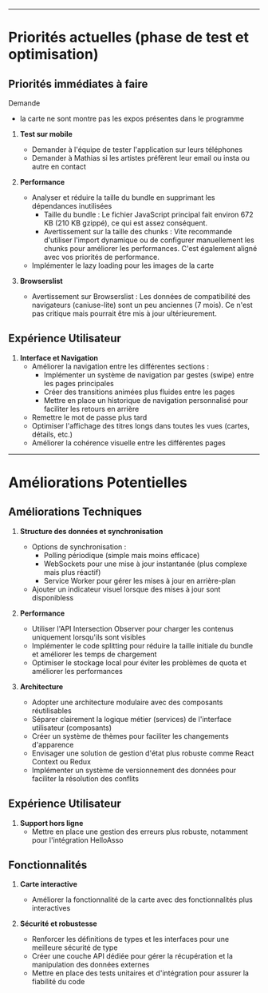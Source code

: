 --------------------------
# Priorités actuelles (phase de test et optimisation)

## Priorités immédiates à faire 

Demande
* la carte ne sont montre pas les expos présentes dans le programme

1. **Test sur mobile**
   - Demander à l'équipe de tester l'application sur leurs téléphones 
   - Demander à Mathias si les artistes préfèrent leur email ou insta ou autre en contact

2. **Performance**
   - Analyser et réduire la taille du bundle en supprimant les dépendances inutilisées
       - Taille du bundle : Le fichier JavaScript principal fait environ 672 KB (210 KB gzippé), ce qui est assez conséquent. 
       - Avertissement sur la taille des chunks : Vite recommande d'utiliser l'import dynamique ou de configurer manuellement les chunks pour améliorer les performances. C'est également aligné avec vos priorités de performance.
   - Implémenter le lazy loading pour les images de la carte

3. **Browserslist**
   - Avertissement sur Browserslist : Les données de compatibilité des navigateurs (caniuse-lite) sont un peu anciennes (7 mois). Ce n'est pas critique mais pourrait être mis à jour ultérieurement.

## Expérience Utilisateur

1. **Interface et Navigation**
   - Améliorer la navigation entre les différentes sections :
     - Implémenter un système de navigation par gestes (swipe) entre les pages principales
     - Créer des transitions animées plus fluides entre les pages
     - Mettre en place un historique de navigation personnalisé pour faciliter les retours en arrière
   - Remettre le mot de passe plus tard
   - Optimiser l'affichage des titres longs dans toutes les vues (cartes, détails, etc.)
   - Améliorer la cohérence visuelle entre les différentes pages

--------------------------
# Améliorations Potentielles 

## Améliorations Techniques

1. **Structure des données et synchronisation**
   - Options de synchronisation :
     - Polling périodique (simple mais moins efficace)
     - WebSockets pour une mise à jour instantanée (plus complexe mais plus réactif)
     - Service Worker pour gérer les mises à jour en arrière-plan
   - Ajouter un indicateur visuel lorsque des mises à jour sont disponibless

2. **Performance**
   - Utiliser l'API Intersection Observer pour charger les contenus uniquement lorsqu'ils sont visibles
   - Implémenter le code splitting pour réduire la taille initiale du bundle et améliorer les temps de chargement
   - Optimiser le stockage local pour éviter les problèmes de quota et améliorer les performances

3. **Architecture**
   - Adopter une architecture modulaire avec des composants réutilisables
   - Séparer clairement la logique métier (services) de l'interface utilisateur (composants)
   - Créer un système de thèmes pour faciliter les changements d'apparence
   - Envisager une solution de gestion d'état plus robuste comme React Context ou Redux
   - Implémenter un système de versionnement des données pour faciliter la résolution des conflits

## Expérience Utilisateur

1. **Support hors ligne**
   - Mettre en place une gestion des erreurs plus robuste, notamment pour l'intégration HelloAsso

## Fonctionnalités

1. **Carte interactive**
   - Améliorer la fonctionnalité de la carte avec des fonctionnalités plus interactives

2. **Sécurité et robustesse**
   - Renforcer les définitions de types et les interfaces pour une meilleure sécurité de type
   - Créer une couche API dédiée pour gérer la récupération et la manipulation des données externes
   - Mettre en place des tests unitaires et d'intégration pour assurer la fiabilité du code

